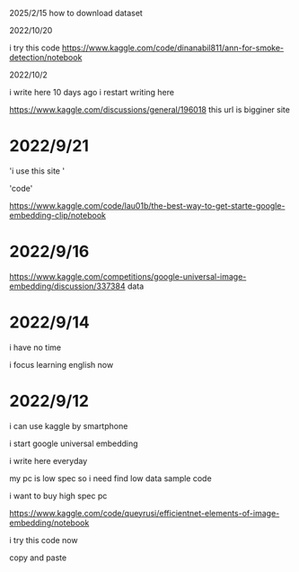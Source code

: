 


2025/2/15
how to download dataset



2022/10/20

i try this code
https://www.kaggle.com/code/dinanabil811/ann-for-smoke-detection/notebook








2022/10/2

i write here 10 days ago
i restart writing here


https://www.kaggle.com/discussions/general/196018
this url is bigginer site















# 2022/9/21

'i use this site '

'code'


https://www.kaggle.com/code/lau01b/the-best-way-to-get-starte-google-embedding-clip/notebook






# 2022/9/16

https://www.kaggle.com/competitions/google-universal-image-embedding/discussion/337384
data




# 2022/9/14

i have no time 

i focus learning english now


# 2022/9/12

i can use kaggle by smartphone


i start google universal embedding

i write here everyday

my pc is low spec 
so i need find low data sample code

i want to buy high spec pc

https://www.kaggle.com/code/queyrusi/efficientnet-elements-of-image-embedding/notebook

i try this code now

copy and paste

